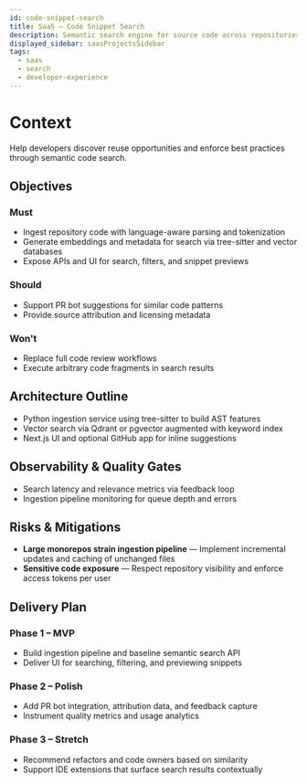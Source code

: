 ```yaml
---
id: code-snippet-search
title: SaaS – Code Snippet Search
description: Semantic search engine for source code across repositories.
displayed_sidebar: saasProjectsSidebar
tags:
  - saas
  - search
  - developer-experience
---
```


# Context

Help developers discover reuse opportunities and enforce best practices through semantic code search.

## Objectives

### Must
- Ingest repository code with language-aware parsing and tokenization
- Generate embeddings and metadata for search via tree-sitter and vector databases
- Expose APIs and UI for search, filters, and snippet previews

### Should
- Support PR bot suggestions for similar code patterns
- Provide source attribution and licensing metadata

### Won't
- Replace full code review workflows
- Execute arbitrary code fragments in search results

## Architecture Outline

- Python ingestion service using tree-sitter to build AST features
- Vector search via Qdrant or pgvector augmented with keyword index
- Next.js UI and optional GitHub app for inline suggestions

## Observability & Quality Gates

- Search latency and relevance metrics via feedback loop
- Ingestion pipeline monitoring for queue depth and errors

## Risks & Mitigations

- **Large monorepos strain ingestion pipeline** — Implement incremental updates and caching of unchanged files
- **Sensitive code exposure** — Respect repository visibility and enforce access tokens per user

## Delivery Plan

### Phase 1 – MVP
- Build ingestion pipeline and baseline semantic search API
- Deliver UI for searching, filtering, and previewing snippets

### Phase 2 – Polish
- Add PR bot integration, attribution data, and feedback capture
- Instrument quality metrics and usage analytics

### Phase 3 – Stretch
- Recommend refactors and code owners based on similarity
- Support IDE extensions that surface search results contextually
